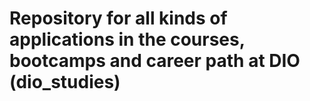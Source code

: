 # Repository for all kinds of applications in the courses, bootcamps and career path at DIO (dio_studies)
